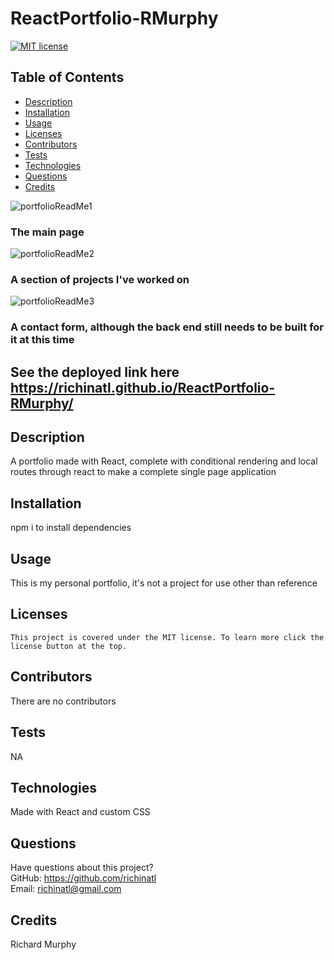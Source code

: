 # ReactPortfolio-RMurphy

[![MIT license](https://img.shields.io/badge/License-MIT-blue.svg)](https://lbesson.mit-license.org/)

## Table of Contents

- [Description](#description)
- [Installation](#installation)
- [Usage](#usage)
- [Licenses](#licenses)
- [Contributors](#contributors)
- [Tests](#tests)
- [Technologies](#technologies)
- [Questions](#questions)
- [Credits](#credits)



![portfolioReadMe1](https://user-images.githubusercontent.com/95508564/171330567-8cd011ec-bd8e-4e5f-819a-dd701bf2f72f.png)
### The main page

![portfolioReadMe2](https://user-images.githubusercontent.com/95508564/171330589-0ab9594c-2283-447f-b271-360fb9f9528e.png)
### A section of projects I've worked on

![portfolioReadMe3](https://user-images.githubusercontent.com/95508564/171330624-464fb6bd-6a6a-46bc-9203-065b3a7d0b0c.png)
### A contact form, although the back end still needs to be built for it at this time



## See the deployed link here https://richinatl.github.io/ReactPortfolio-RMurphy/



## Description

A portfolio made with React, complete with conditional rendering and local routes through react to make a complete single page application

## Installation

npm i to install dependencies

## Usage

This is my personal portfolio, it's not a project for use other than reference

## Licenses

    This project is covered under the MIT license. To learn more click the license button at the top.

## Contributors

There are no contributors

## Tests

NA

## Technologies

Made with React and custom CSS

## Questions

Have questions about this project?  
 GitHub: https://github.com/richinatl  
 Email: richinatl@gmail.com

## Credits

Richard Murphy
